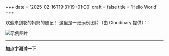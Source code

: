 +++
date = '2025-02-16T19:31:19+01:00'
draft = false
title = 'Hello World'
+++

欢迎来到卷的妈妈的随记！
这里是一张示例图片（由 Cloudinary 提供）：

![示例图片](https://res.cloudinary.com/your-cloud-name/image/upload/w_600,f_auto/v1234567890/sample.jpg)

---
**加点字测试一下**
